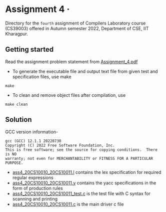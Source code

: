 # Assignment 4 &middot;

>

Directory for the `fourth` assignment of Compilers Laboratory course (CS39003) offered in Autumn semester 2022, Department of CSE, IIT Kharagpur.

## Getting started

Read the assignment problem statement from [Assignment_4.pdf](/assignment_4/Assignment_4.pdf)

- To generate the executable file and output text file from given test and specification files, use make

```shell
make
```

- To clean and remove object files after compilation, use

```shell
make clean
```

## Solution

GCC version information-  

```shell
gcc (GCC) 12.1.1 20220730
Copyright (C) 2022 Free Software Foundation, Inc.
This is free software; see the source for copying conditions.  There is NO
warranty; not even for MERCHANTABILITY or FITNESS FOR A PARTICULAR PURPOSE.
```

- [ass4_20CS10010_20CS10011.l](/assignment_4/ass4_20CS10010_20CS10011.l) contains the lex specification for required regular expressions
- [ass4_20CS10010_20CS10011.y](/assignment_4/ass4_20CS10010_20CS10011.y) contains the yacc specifications in the form of production rules
- [ass4_20CS10010_20CS10011_test.c](/assignment_4/ass4_20CS10010_20CS10011_test.c) is the test file with C syntax for scanning and printing
- [ass4_20CS10010_20CS10011.c](/assignment_4/ass4_20CS10010_20CS10011.c) is the main driver c file
